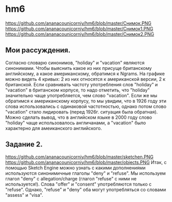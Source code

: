 # hm6
https://github.com/ananacounicorniy/hm6/blob/master/Снимок.PNG
https://github.com/ananacounicorniy/hm6/blob/master/Снимок1.PNG
https://github.com/ananacounicorniy/hm6/blob/master/Снимок2.PNG
## Мои рассуждения.
Согласно словарю синонимов, "holiday" и "vacation" являются синонимами. Чтобы выяснить какое из них присуще британскому английскому, а какое американскому, обратимся к Ngrams. На графике можно видеть 4 кривых: 2 из них относятся к американской версии, 2 к британской. Если сравнивать частоту употребления слов "holiday" и "vacation" в британском корпусе, то надо отметить, что "holiday" значительно чаще употребляется, чем слово "vacation". Если же мы обратимся к американскому корпусу, то мы увидим, что в 1926 году эти слова использовались с одинаковой частотностью, однако потом слово "vacation" стало лидировать (перед 1926г. ситуация была обратная). Можно сделать вывод, что в английском языке в 2000 году слово "holiday" чаще использовалось англичанами, а "vacation" было характерно для амеиканского английского.
## Задание 2.
https://github.com/ananacounicorniy/hm6/blob/master/sketchen.PNG
https://github.com/ananacounicorniy/hm6/blob/master/objects.PNG
Итак, с помощью Sketch Engine можно узнать с какими дополнениями используются синонимичные глаголы "deny" и "refuse". Мы используем глагол "deny" с allegation/charge (глагол "refuse" с ними не используется!). Слова "offer" и "consent" употребляются только с "refuse". Однако, "refuse" и "deny" оба могут употребляться со словами "assess" и "visa".
